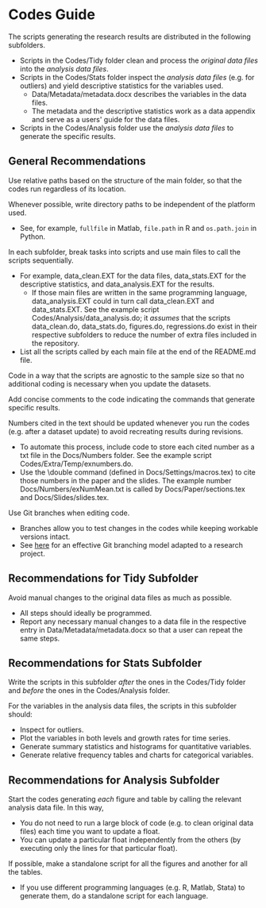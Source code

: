 # Codes Guide

The scripts generating the research results are distributed in the following subfolders.
- Scripts in the Codes/Tidy folder clean and process the *original data files* into the *analysis data files*.
- Scripts in the Codes/Stats folder inspect the *analysis data files* (e.g. for outliers) and yield descriptive statistics for the variables used.
	- Data/Metadata/metadata.docx describes the variables in the data files.
	- The metadata and the descriptive statistics work as a data appendix and serve as a users' guide for the data files.
- Scripts in the Codes/Analysis folder use the *analysis data files* to generate the specific results.


## General Recommendations
Use relative paths based on the structure of the main folder, so that the codes run regardless of its location.

Whenever possible, write directory paths to be independent of the platform used.
- See, for example, `fullfile` in Matlab, `file.path` in R and `os.path.join` in Python.

In each subfolder, break tasks into scripts and use main files to call the scripts sequentially.
- For example, data_clean.EXT for the data files, data_stats.EXT for the descriptive statistics, and data_analysis.EXT for the results.
	- If those main files are written in the same programming language, data_analysis.EXT could in turn call data_clean.EXT and data_stats.EXT. See the example script Codes/Analysis/data_analysis.do; it *assumes* that the scripts data_clean.do, data_stats.do, figures.do, regressions.do exist in their respective subfolders to reduce the number of extra files included in the repository.
- List all the scripts called by each main file at the end of the README.md file.

Code in a way that the scripts are agnostic to the sample size so that no additional coding is necessary when you update the datasets.

Add concise comments to the code indicating the commands that generate specific results.

Numbers cited in the text should be updated whenever you run the codes (e.g. after a dataset update) to avoid recreating results during revisions.
- To automate this process, include code to store each cited number as a txt file in the Docs/Numbers folder. See the example script Codes/Extra/Temp/exnumbers.do.
- Use the \double command (defined in Docs/Settings/macros.tex) to cite those numbers in the paper and the slides. The example number Docs/Numbers/exNumMean.txt is called by Docs/Paper/sections.tex and Docs/Slides/slides.tex.

Use Git branches when editing code.
- Branches allow you to test changes in the codes while keeping workable versions intact.
- See [here](https://github.com/pavelsolis/Git-GitHub-Primer#driessens-branching-model) for an effective Git branching model adapted to a research project.


## Recommendations for Tidy Subfolder
Avoid manual changes to the original data files as much as possible.
- All steps should ideally be programmed.
- Report any necessary manual changes to a data file in the respective entry in Data/Metadata/metadata.docx so that a user can repeat the same steps.


## Recommendations for Stats Subfolder
Write the scripts in this subfolder *after* the ones in the Codes/Tidy folder and *before* the ones in the Codes/Analysis folder.

For the variables in the analysis data files, the scripts in this subfolder should:
- Inspect for outliers.
- Plot the variables in both levels and growth rates for time series.
- Generate summary statistics and histograms for quantitative variables.
- Generate relative frequency tables and charts for categorical variables.


## Recommendations for Analysis Subfolder
Start the codes generating *each* figure and table by calling the relevant analysis data file. In this way,
- You do not need to run a large block of code (e.g. to clean original data files) each time you want to update a float.
- You can update a particular float independently from the others (by executing only the lines for that particular float).

If possible, make a standalone script for all the figures and another for all the tables.
- If you use different programming languages (e.g. R, Matlab, Stata) to generate them, do a standalone script for each language.